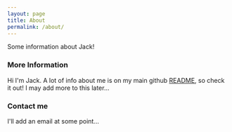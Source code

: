 ```yaml
---
layout: page
title: About
permalink: /about/
---
```


Some information about Jack!

### More Information

Hi I'm Jack. A lot of info about me is on my main github [README](https://github.com/ninjajoe9), so check it out! I may add more to this later...

### Contact me

I'll add an email at some point...
